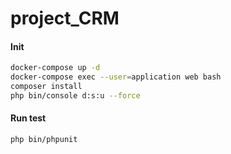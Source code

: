 # project_CRM

#### Init

```bash
docker-compose up -d
docker-compose exec --user=application web bash
composer install
php bin/console d:s:u --force
```

#### Run test
```bash
php bin/phpunit
```

